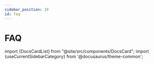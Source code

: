 ```yaml
---
sidebar_position: 10
id: faq
---
```


# FAQ

import {DocsCardList} from "@site/src/components/DocsCard";
import {useCurrentSidebarCategory} from '@docusaurus/theme-common';

<DocsCardList list={useCurrentSidebarCategory().items} />